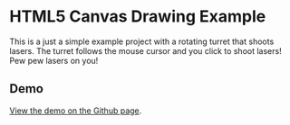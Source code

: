 # HTML5 Canvas Drawing Example

This is a just a simple example project with a rotating turret that shoots lasers.  The turret follows the mouse cursor and you click to shoot lasers!  Pew pew lasers on you!

## Demo

[View the demo on the Github page](http://jbubriski.github.io/HTML5-Turret/src/index.htm).
